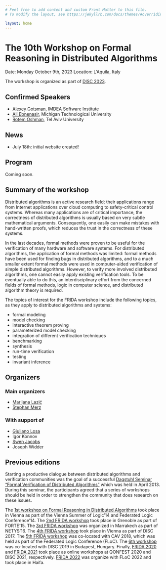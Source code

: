 ```yaml
---
# Feel free to add content and custom Front Matter to this file.
# To modify the layout, see https://jekyllrb.com/docs/themes/#overriding-theme-defaults

layout: home
---
```


# The 10th Workshop on Formal Reasoning in Distributed Algorithms

Date: Monday October 9th, 2023
Location: L'Aquila, Italy

The workshop is organized as part of [DISC 2023](http://www.disc-conference.org).

## Confirmed Speakers

* [Alexey Gotsman](https://software.imdea.org/~gotsman/), IMDEA Software Institute
* [Ali Ebnenasir](https://www.mtu.edu/cs/department/people/faculty/ebnenasir/), Michigan Technological University
* [Rotem Oshman](https://www.cs.tau.ac.il/~roshman/), Tel Aviv University

## News

* July 18th: initial website created!

## Program

Coming soon.

<!--
Tentative program:
* 9:00-9:45: Hagit Attiya, Technion
    <details>
    <summary>Preserving Hyperproperties when Using Concurrent Objects (click to expand the abstract)</summary>
      <br>
      <p>
        Linearizability, a consistency condition for concurrent objects, is known to preserve trace properties.
        This suffices for modular usage of concurrent objects in applications, deriving their safety properties from the abstract object they implement.
        However, other desirable properties, like average complexity and information leakage, are not trace properties.
        These *hyperproperties* are not preserved by linearizable concurrent objects, especially when randomization is used.
        This talk will discuss formal ways to specify concurrent objects that preserve hyperproperties and their relation with verification methods like forward /           backward simulation.
        We will show that certain concurrent objects cannot satisfy such specifications, and describe ways to mitigate these limitations. 
      </p>
    </details>
* 9:45-10:30: Yoram Moses, Technion
    <details>
    <summary>On Direct and Indirect Information in Distributed Protocols (click to expand the abstract)</summary>
      <br>
      <p>
        I will discuss the role and uses of direct and indirect information in distributed protocols. In particular, I will describe a protocol based on indirect information whose formal verification is offered as an interesting challenge. 
      </p>
    </details>
* --Coffee Break--
* 11:00-11:45: Constantin Enea, Ecole Polytechnique, LIX
    <details>
    <summary>Quorum Tree Abstractions of Consensus Protocols (click to expand the abstract)</summary>
      <br>
      <p>
        Distributed algorithms solving agreement problems like consensus or state machine replication are essential components of modern fault-tolerant distributed services. They are also notoriously hard to understand and reason about. Their complexity stems from the different assumptions on the environment they operate with, i.e., process or network link failures, Byzantine failures etc. In this talk, I will describe a novel abstract representation of the dynamics of such protocols which focuses on quorums of responses (votes) to a request (proposal) that form during a run of the protocol. We show that focusing on such quorums, a run of a protocol can be viewed as working over a tree structure where different branches represent different possible outcomes of the protocol, the goal being to stabilize on the choice of a fixed branch. This abstraction resembles the description of recent protocols used in Blockchain infrastructures, e.g., the protocol supporting Bitcoin or Hotstuff. We show that this abstraction supports reasoning about the safety of various algorithms, e.g., Paxos, PBFT, Raft, and HotStuff, in a uniform way. In general, it provides a novel induction based argument for proving that such protocols are safe. This is joint work with Berk Cirisci and Suha Orhun Mutluergil. 
      </p>
    </details>
* 11:45-12:30: Ori Lahav, Tel Aviv University
    <details>
    <summary>What's Decidable about Causally Consistent Shared Memory? (click to expand the abstract)</summary>
      <br>
      <p>
        While causal consistency is one of the most fundamental consistency models weaker than sequential consistency, the decidability of safety verification for (finite-state) concurrent programs running under causally consistent shared-memories is still unclear. We establish the decidability of this problem for two standard and well-studied variants of causal consistency. To do so, for each of the variants, we develop an equivalent "lossy" operational semantics, and show that it constitutes a well-structured transition system, which enables decidable verification. The two novel semantics are based on similar key observations, which, we believe, may also be of independent use in the investigation of weakly consistent shared memory models and their verification. Interestingly, our results are in contrast to the undecidability of this problem under the Release/Acquire fragment of the C/C++11 memory model, which forms another variant of a causally consistent memory that, in terms of allowed outcomes, lies strictly between the two models we study. Nevertheless, all these variants coincide for write/write-race-free programs, which implies the decidability of verification for such programs under Release/Acquire.
(Joint work with Udi Boker, partly presented at PLDI'20)
      </p>
    </details>
* --Lunch Break--
* 14:00-14:45: Bernhard Kragl, AWS
    <details>
    <summary>Using Lightweight Formal Methods to Validate a Key-Value Storage Node in Amazon S3 (click to expand the abstract)</summary>
      <br>
      <p>
        This talk reports our experience applying lightweight formal methods to validate the correctness of ShardStore, a new key-value storage node implementation for the Amazon S3 cloud object storage service. By "lightweight formal methods" we mean a pragmatic approach to verifying the correctness of a production storage node that is under ongoing feature development by a full-time engineering team. We do not aim to achieve full formal verification, but instead emphasize automation, usability, and the ability to continually ensure correctness as both software and its specification evolve over time. Our approach decomposes correctness into independent properties, each checked by the most appropriate tool, and develops executable reference models as specifications to be checked against the implementation. Our work has prevented 16 issues from reaching production, including subtle crash consistency and concurrency problems, and has been extended by non-formal-methods experts to check new features and properties as ShardStore has evolved.
      </p>
* 14:45-15:30: Ilina Stoilkovska, Amazon
    <details>
    <summary>Eliminating Message Counters in Threshold Automata (click to expand the abstract)</summary>
      <br>
      <p>
        Threshold automata were introduced to give a formal semantics to distributed algorithms in a way that supports automated verification. While transitions in threshold automata are guarded by conditions over the number of globally sent messages, conditions in the pseudocode descriptions of distributed algorithms are usually formulated over the number of locally received messages. In this talk, we present an automated method to close the gap between these two representations. We propose threshold automata with guards over the number of received messages and present abstractions into guards over the number of sent messages, by eliminating the receive message counters. Our approach allows us for the first time to fully automatically verify models of both synchronous, asynchronous, and randomized distributed algorithms that are in one-to-one correspondence with their pseudocode. 
      </p>
    </details>
-->

## Summary of the workshop

Distributed algorithms is an active research field; their applications range
from Internet applications over cloud computing to safety-critical control
systems. Whereas many applications are of critical importance, the correctness
of distributed algorithms is usually based on very subtle mathematical
arguments. Consequently, one easily can make mistakes with hand-written proofs,
which reduces the trust in the correctness of these systems.

In the last decades, formal methods were proven to be useful for the
verification of many hardware and software systems. For distributed algorithms,
the application of formal methods was limited: formal methods have been used
for finding bugs in distributed algorithms, and to a much smaller extent formal
methods were used in computer-aided verification of simple distributed
algorithms. However, to verify more involved distributed algorithms, one cannot
easily apply existing verification tools. To be eventually able to do this, an
interdisciplinary effort from the concerned fields of formal methods, logic in
computer science, and distributed algorithm theory is required.

The topics of interest for the FRIDA workshop include the following topics, as
they apply to distributed algorithms and systems:

* formal modeling
* model checking
* interactive theorem proving
* parameterized model checking
* integration of different verification techniques
* benchmarking
* synthesis
* run-time verification
* testing
* invariant inference

## Organizers

### Main organizers
* [Marijana Lazić](https://www7.in.tum.de/~lazic/)
* [Stephan Merz](https://members.loria.fr/Stephan.Merz/)

### With support of
* [Giuliano Losa](https://www.losa.fr/)
* Igor Konnov
* [Swen Jacobs](https://cispa.de/en/people/swen.jacobs)
* Joseph Widder

## Previous editions

Starting a productive dialogue between distributed algorithms and verification
communities was the goal of a successful [Dagstuhl Seminar “Formal Verification
of Distributed Algorithms”](https://www.dagstuhl.de/en/program/calendar/semhp/?semnr=13141)
which was held in April 2013. During this seminar,
the participants agreed that a series of workshops should be held in order to
strengthen the community that does research on these issues.

The [1st workshop on Formal Reasoning in Distributed
Algorithms](https://easychair.org/smart-program/VSL2014/FRIDA-index.html) took
place in Vienna as part of the Vienna Summer of Logic’14 and Federated Logic
Conference’14. The [2nd FRIDA
workshop](http://discotec2015.inria.fr/workshops/frida-2015/) took place in
Grenoble as part of FORTE’15. The [3rd FRIDA
workshop](https://forsyte.at/events/frida2016/) was organized in Marrakech as
part of NETYS’16. The [4th FRIDA
workshop](https://forsyte.at/events/frida2017/) took place in Vienna as part of
DISC 2017. The [5th FRIDA workshop](https://forsyte.at/events/frida2018/) was
co-located with CAV 2018, which was held as part of the Federated Logic
Conference (FLoC). The [6th
workshop](https://team.inria.fr/veridis/events/frida2019/) was co-located with
DISC 2019 in Budapest, Hungary. Finally, [FRIDA 2020](https://frida2020.galois.com/) and [FRIDA 2021](https://frida-2021.github.io) took place as online workshops at QONFEST 2020 and DISC 2021, respectively.
[FRIDA 2022](https://frida-2022.github.io) was organize with FLoC 2022 and took place in Haifa.

